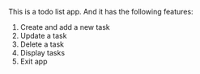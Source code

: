 This is a todo list app. And it has the following features:

1. Create and add a new task
2. Update a task
3. Delete a task
4. Display tasks
5. Exit app
